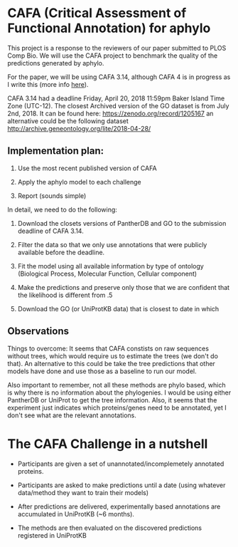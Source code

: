 # CAFA (Critical Assessment of Functional Annotation) for aphylo

This project is a response to the reviewers of our paper submitted to PLOS Comp
Bio. We will use the CAFA project to benchmark the quality of the predictions
generated by aphylo.

For the paper, we will be using CAFA 3.14, although CAFA 4 is in progress as I
write this (more info [here](https://www.synapse.org/#!Synapse:syn21035948/wiki/597155)).

CAFA 3.14 had a deadline Friday, April 20, 2018 11:59pm Baker Island Time Zone (UTC-12).
The closest Archived version of the GO dataset is from July 2nd, 2018. It can
be found here: https://zenodo.org/record/1205167 an alternative could be
the following dataset http://archive.geneontology.org/lite/2018-04-28/


## Implementation plan:

1. Use the most recent published version of CAFA

2. Apply the aphylo model to each challenge

3. Report (sounds simple)

In detail, we need to do the following:

1. Download the closets versions of PantherDB and GO to the submission
deadline of CAFA 3.14.

2. Filter the data so that we only use annotations that were publicly
available before the deadline.

3. Fit the model using all available information by type of ontology
(Biological Process, Molecular Function, Cellular component)

4. Make the predictions and preserve only those that we are confident
that the likelihood is different from .5

5. Download the GO (or UniProtKB data) that is closest to date in which




## Observations

Things to overcome: It seems that CAFA constists on raw sequences without
trees, which would require us to estimate the trees (we don't do that). An
alternative to this could be take the tree predictions that other models
have done and use those as a baseline to run our model.

Also important to remember, not all these methods are phylo based, which is
why there is no information about the phylogenies. I would be using either
PantherDB or UniProt to get the tree information. Also, it seems that the
experiment just indicates which proteins/genes need to be annotated, yet I
don't see what are the relevant annotations.

# The CAFA Challenge in a nutshell

- Participants are given a set of unannotated/incomplemetely annotated proteins.

- Participants are asked to make predictions until a date (using whatever data/method they want to train their models)

- After predictions are delivered, experimentally based annotations are accumulated in UniProtKB (~6 months).

- The methods are then evaluated on the discovered predictions registered in UniProtKB



